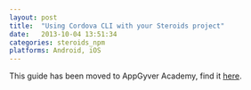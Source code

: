 ```yaml
---
layout: post
title:  "Using Cordova CLI with your Steroids project"
date:   2013-10-04 13:51:34
categories: steroids_npm
platforms: Android, iOS
---
```


This guide has been moved to AppGyver Academy, find it [here](https://academy.appgyver.com/categories/2-tooling/contents/76-using-cordova-cli-with-your-steroids-project).